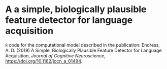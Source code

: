 # A a simple, biologically plausible feature detector for language acquisition


`R` code for the computational model described in the publication: Endress, A. D. (2019) A Simple, Biologically Plausible Feature Detector for Language Acquisition, *Journal of Cognitive Neuroscience*, https://doi.org/10.1162/jocn_a_01494.

